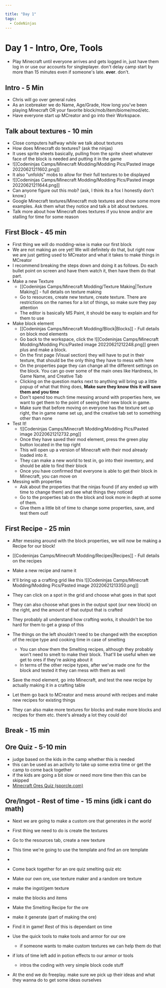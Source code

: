 ```yaml
---

title: "Day 1"
tags:
  - CodeNinjas
---
```

# Day 1 - Intro, Ore, Tools
- Play Minecraft until everyone arrives and gets logged in, just have them log in or use our accounts for singleplayer. don't delay camp start by more than 15 minutes even if someone's late. **ever**. don't.
## Intro - 5 Min
- Chris will go over general rules
- As an icebreaker we do Name, Age/Grade, How long you've been playing Minecraft OR your favorite block/mob/item/biome/mod/etc.
- Have everyone start up MCreator and go into their Workspace.

## Talk about textures - 10 min
-  Close computers halfway while we talk about textures
- How does Minecraft do textures? (ask the ninjas)
- It uses sprite sheets basically, pulling from the sprite sheet whatever face of the block is needed and putting it in the game
- ![[Codeninjas Camps/Minecraft Modding/Modding Pics/Pasted image 20220621211602.png]]
- It also "unfolds" mobs to allow for their full textures to be displayed
- ![[Codeninjas Camps/Minecraft Modding/Modding Pics/Pasted image 20220621211644.png]]
- Can anyone figure out this mob? (ask, I think its a fox I honestly don't know.)
- Google Minecraft textures/Minecraft mob textures and show some more examples. Ask them what they notice and talk a bit about textures.
- Talk more about how Minecraft does textures if you know and/or are stalling for time for some reason

## First Block - 45 min
- First thing we will do modding-wise is make our first block
- We are not making an ore yet! We will definitely do that, but right now we are just getting used to MCreator and what it takes to make things in MCreator
- I recommend breaking the steps down and doing it as follows. Do each bullet point on screen and have them watch it, then have them do that part.
- Make a new Texture
	- [[Codeninjas Camps/Minecraft Modding/Texture Making|Texture Making]] - full details on texture making
	- Go to resources, create new texture, create texture. There are restrictions on the names for a lot of things, so make sure they pay attention
	- The editor is basically MS Paint, it should be easy to explain and for them to use
- Make block element
	- [[Codeninjas Camps/Minecraft Modding/Block|Blocks]] - Full details on block mod elements
	- Go back to the workspace, click the ![[Codeninjas Camps/Minecraft Modding/Modding Pics/Pasted image 20220621212248.png]] green plus and make a block. 
	- On the first page (Visual section) they will have to put in their texture, that should be the only thing they have to mess with here
	- On the properties page they can change all the different settings on the block. You can go over some of the main ones like Hardness, In Game Name, and Creative Tab
	- Clicking on the question marks next to anything will bring up a little popup of what that thing does, **Make sure they know this it will save them and you time**
	- Don't spend too much time messing around with properties here, we want to get them to the point of seeing their new block in game. 
	- Make sure that before moving on everyone has the texture set up right, the in game name set up, and the creative tab set to something other than none
- Test It!
	- ![[Codeninjas Camps/Minecraft Modding/Modding Pics/Pasted image 20220621212732.png]]
	- Once they have saved their mod element, press the green play button located in the top right
	- This will open up a version of Minecraft with their mod already loaded into it.
	- They can make a new world to test in, go into their inventory, and should be able to find their block
	- Once you have confirmed that everyone is able to get their block in Minecraft, you can move on
- Messing with properties
	- Ask about the properties that the ninjas found (if any ended up with time to change them) and see what things they noticed
	- Go to the properties tab on the block and look more in depth at some of them.
	- Give them a little bit of time to change some properties, save, and test them out!

## First Recipe - 25 min
- After messing around with the block properties, we will now be making a Recipe for our block!
- [[Codeninjas Camps/Minecraft Modding/Recipes|Recipes]] - Full details on the recipes
- Make a new recipe and name it
- It'll bring up a crafting grid like this 
![[Codeninjas Camps/Minecraft Modding/Modding Pics/Pasted image 20220621213350.png]]
- They can click on a spot in the grid and choose what goes in that spot
- They can also choose what goes in the output spot (our new block) on the right, and the amount of that output that is crafted
- They probably all understand how crafting works, it shouldn't be too hard for them to get a grasp of this
- The things on the left shouldn't need to be changed with the exception of the recipe type and cooking time in case of smelting
	- You can show them the Smelting recipes, although they probably won't need to smelt to make their block. That'll be useful when we get to ores if they're asking about it
	- In terms of the other recipe types, after we've made one for the block and tested it they can mess with them as well
- Save the mod element, go into Minecraft, and test the new recipe by actually making it in a crafting table

- Let them go back to MCreator and mess around with recipes and make new recipes for existing things
- They can also make more textures for blocks and make more blocks and recipes for them etc. there's already a lot they could do!

## Break - 15 min

## Ore Quiz - 5-10 min
- judge based on the kids in the camp whether this is needed
- this can be used as an activity to take up some extra time or get the camp to come back together
- if the kids are going a bit slow or need more time then this can be skipped
- [Minecraft Ores Quiz (sporcle.com)](https://www.sporcle.com/games/lmasta/minecraft-underground-ores)

## Ore/Ingot - Rest of time - 15 mins (idk i cant do math)
- Next we are going to make a custom ore that generates *in the world*
- First thing we need to do is create the textures
- Go to the resources tab, create a new texture
- This time we're going to use the template and find an ore template
- 



- Come back together for an ore quiz smelting quiz etc
- Make our own ore, use texture maker and a random ore texture
- make the ingot/gem texture
- make the blocks and items
- Make the Smelting Recipe for the ore
- make it generate (part of making the ore)
- Find it in game!
  Rest of this is dependant on time
- Use the quick tools to make tools and armor for our ore
  - if someone wants to make custom textures we can help them do that
- if lots of time left add in potion effects to our armor or tools
  - intros the coding with very simple block code stuff
- At the end we do freeplay. make sure we pick up their ideas and what they wanna do to get some ideas ourselves
